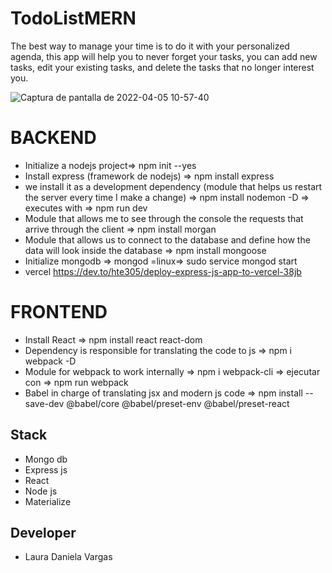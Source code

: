 # TodoListMERN
The best way to manage your time is to do it with your personalized agenda, this app will help you to never forget your tasks, you can add new tasks, edit your existing tasks, and delete the tasks that no longer interest you.

  ![Captura de pantalla de 2022-04-05 10-57-40](https://user-images.githubusercontent.com/91891348/161796764-cb3db91c-6d00-4b1c-94d4-fccee9179ffe.png)

#  BACKEND 
   *  Initialize a nodejs project=> npm init --yes 
   * Install express (framework de nodejs) => npm install express
   * we install it as a development dependency (module that helps us restart the server every time I make a change)  =>   npm install                     nodemon -D => executes with => npm run dev
   * Module that allows me to see through the console the requests that arrive through the client => npm install morgan 
   * Module that allows us to connect to the database and define how the data will look inside the database  => npm install mongoose
   * Initialize mongodb => mongod     =linux=> sudo service mongod start
   * vercel https://dev.to/hte305/deploy-express-js-app-to-vercel-38jb

#  FRONTEND
  * Install React => npm install react react-dom
  * Dependency is responsible for translating the code to js => npm i webpack -D
  * Module for webpack to work internally => npm i webpack-cli => ejecutar con => npm run webpack
  * Babel in charge of translating jsx and modern js code =>  npm install --save-dev @babel/core @babel/preset-env @babel/preset-react
 

 ## Stack
  * Mongo db
  * Express js
  * React
  * Node js
  * Materialize

## Developer
  * Laura Daniela Vargas
   
 
